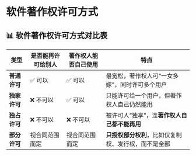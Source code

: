# 软件著作权许可方式

## 📊 软件著作权许可方式对比表

| 类型         | 是否能再许可给别人 | 著作权人能否自己使用 | 特点                                                 |
| ------------ | ------------------ | -------------------- | ---------------------------------------------------- |
| **普通许可** | ✅ 可以             | ✅ 可以               | 最宽松，著作权人可“一女多嫁”，同时许可多个用户       |
| **独家许可** | ❌ 不可以           | ✅ 可以               | 只能许可给一个用户，但著作权人自己仍然能用           |
| **独占许可** | ❌ 不可以           | ❌ 不可以             | 被许可人“独享”，连**著作权人自己都不能再用**         |
| **部分许可** | 视合同范围而定     | 视合同范围而定       | **只授权部分权利**，比如仅复制权、发行权，而不是全部 |